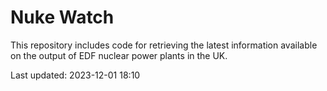 # Nuke Watch

This repository includes code for retrieving the latest information available on the output of EDF nuclear power plants in the UK.

Last updated: 2023-12-01 18:10